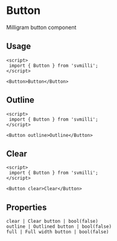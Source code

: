 # Button

Milligram button component

## Usage
```example
<script>
 import { Button } from 'svmilli';
</script>

<Button>Button</Button>
```

## Outline
```example
<script>
 import { Button } from 'svmilli';
</script>

<Button outline>Outline</Button>
```

## Clear
```example
<script>
 import { Button } from 'svmilli';
</script>

<Button clear>Clear</Button>
```

## Properties
```properties
clear | Clear button | bool(false)
outline | Outlined button | bool(false)
full | Full width button | bool(false)
```